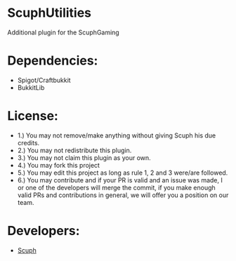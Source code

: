 # ScuphUtilities
Additional plugin for the ScuphGaming



# Dependencies:

- Spigot/Craftbukkit
- BukkitLib
 


# License:
- 1.) You may not remove/make anything without giving Scuph his due credits.
- 2.) You may not redistribute this plugin.
- 3.) You may not claim this plugin as your own.
- 4.) You may fork this project
- 5.) You may edit this project as long as rule 1, 2 and 3 were/are followed.
- 6.) You may contribute and if your PR is valid and an issue was made, I or one of the developers will merge the commit, if you make enough valid PRs and contributions in general, we will offer you a position on our team.


# Developers:
- [Scuph](http://github.com/Scuph)
